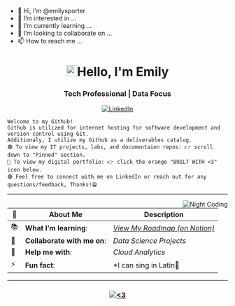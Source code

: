 - 👋 Hi, I’m @emilysporter
- 👀 I’m interested in ...
- 🌱 I’m currently learning ...
- 💞️ I’m looking to collaborate on ...
- 📫 How to reach me ...

<!---
emilysporter/emilysporter is a ✨ special ✨ repository because its `README.md` (this file) appears on your GitHub profile.
You can click the Preview link to take a look at your changes.
--->


<h1 align="center"> <img src="https://media.giphy.com/media/hvRJCLFzcasrR4ia7z/giphy.gif" height ="25px" width="25px">Hello, I'm Emily  </h1>

<h3 align="center">  Tech Professional | Data Focus </h3> 

<p align="center"> 
<a href="www.linkedin.com/in/emily-porter-40637a13a"><img alt="LinkedIn" src="https://img.shields.io/badge/LinkedIn-0077B5?style=for-the-badge&logo=linkedin&logoColor=white/"></a>


<pre><code>Welcome to my Github! 
Github is utilized for internet hosting for software development and version control using Git. 
Additionaly, I utilize my Github as a deliverables catalog. 
🟢 To view my IT projects, labs, and documentaion repos: 👉 scroll down to "Pinned" section.
🔵 To view my digital portfolio: 👉 click the orange "BUILT WITH <3" icon below.
🟣 Feel free to connect with me on LinkedIn or reach out for any questions/feedback, Thanks!😁
</code></pre>
---------------------------------------------------------------------------------------------------------------------------------------------------------------------------------

<img alt="Night Coding" src="https://tenor.com/view/yes-yay-happy-gif-6007757" align="right"/>


| 🔭 | About Me | Description  |
| --------|-----------| ----------- |
| 📚 | **What I’m learning**: | [*View My Roadmap (on Notion)*](https://sky-packet-f2e.notion.site/21095d5adc1a4a77916c1a849420bf71?v=e5304eb3aefa421b97b8c4f8b640d4eb) |
| 👯 | **Collaborate with me on**: | *Data Science Projects* |
| 🤔 | **Help me with**: | *Cloud Analytics* |
| ⚡   | **Fun fact**: | *I can sing in Latin🎼|

---------------------------------------------------------------------------------------------------------------------------------------------------------------------------------

<h3 align="center"> 
<a href="    "><img alt="<3" src="http://ForTheBadge.com/images/badges/built-with-love.svg ">

<!---
https://ivanvlademirs.github.io/Digital_Career_Portfolio/
--->
</h3>
